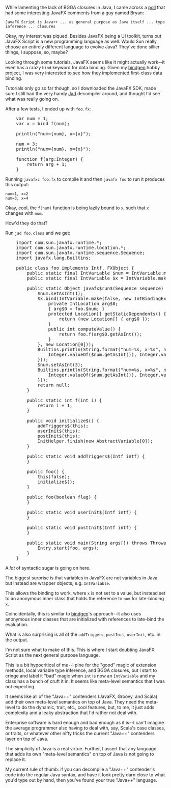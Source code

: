 While lamenting the lack of BGGA closures in Java, I came across a [poll][1] that had some interesting JavaFX comments from a guy named Bryan: 

    JavaFX Script is Java++ ... as general purpose as Java itself ... type inference ... closures

Okay, my interest was piqued. Besides JavaFX being a UI toolkit, turns out JavaFX Script is a new programming language as well. Would Sun really choose an entirely different language to evolve Java? They've done sillier things, I suppose, so, maybe?

Looking through some tutorials, JavaFX seems like it might actually work--it even has a crazy `bind` keyword for data binding. Given my [bindgen][2] hobby project, I was very interested to see how they implemented first-class data binding.

Tutorials only go so far though, so I downloaded the JavaFX SDK, made sure I still had the very handy [Jad][3] decompiler around, and thought I'd see what was really going on.

After a few tests, I ended up with `foo.fx`:

<pre name="code">
    var num = 1;
    var x = bind f(num);

    println("num={num}, x={x}");

    num = 3;
    println("num={num}, x={x}");

    function f(arg:Integer) {
        return arg + 1;
    }
</pre>

Running `javafxc foo.fx` to compile it and then `javafx foo` to run it produces this output:

    num=1, x=2
    num=3, x=4

Okay, cool, the `f(num)` function is being lazily bound to `x`, such that `x` changes with `num`.

How'd they do that?

Run `jad foo.class` and we get:

<pre name="code" class="java">
    import com.sun.javafx.runtime.*;
    import com.sun.javafx.runtime.location.*;
    import com.sun.javafx.runtime.sequence.Sequence;
    import javafx.lang.Builtins;

    public class foo implements Intf, FXObject {
        public static final IntVariable $num = IntVariable.make();
        public static final IntVariable $x = IntVariable.make();

        public static Object javafx$run$(Sequence sequence) {
            $num.setAsInt(1);
            $x.bind(IntVariable.make(false, new IntBindingExpression() {
                private IntLocation arg$0;
                { arg$0 = foo.$num; }
                protected Location[] getStaticDependents() {
                    return (new Location[] { arg$0 });
                }
                public int computeValue() {
                    return foo.f(arg$0.getAsInt());
                }
            }, new Location[0]));
            Builtins.println(String.format("num=%s, x=%s", new Object[] {
                Integer.valueOf($num.getAsInt()), Integer.valueOf($x.getAsInt())
            }));
            $num.setAsInt(3);
            Builtins.println(String.format("num=%s, x=%s", new Object[] {
                Integer.valueOf($num.getAsInt()), Integer.valueOf($x.getAsInt())
            }));
            return null;
        }

        public static int f(int i) {
            return i + 1;
        }

        public void initialize$() {
            addTriggers$(this);
            userInit$(this);
            postInit$(this);
            InitHelper.finish(new AbstractVariable[0]);
        }

        public static void addTriggers$(Intf intf) {
        }

        public foo() {
            this(false);
            initialize$();
        }

        public foo(boolean flag) {
        }

        public static void userInit$(Intf intf) {
        }

        public static void postInit$(Intf intf) {
        }

        public static void main(String args[]) throws Throwable {
            Entry.start(foo, args);
        }
    }
</pre>

A *lot* of syntactic sugar is going on here.

The biggest surprise is that variables in JavaFX are not variables in Java, but instead are wrapper objects, e.g. `IntVariable`.

This allows the binding to work, where `x` is not set to a value, but instead set to an anonymous inner class that holds the reference to `num` for late-binding `x`.

Coincidentally, this is similar to [bindgen][2]'s approach--it also uses anonymous inner classes that are initialized with references to late-bind the evaluation.

What is also surprising is all of the `addTriggers`, `postInit`, `userInit`, etc. in the output.

I'm not sure what to make of this. This is where I start doubting JavaFX Script as the next general purpose language.

This is a bit hypocritical of me--I pine for the "good" magic of extension methods, local variable type inference, and BGGA closures, but I start to cringe and label it "bad" magic when `int` is now an `IntVariable` and my class has a bunch of cruft it in. It seems like meta-level semantics that I was not expecting.

It seems like all of the "Java++" contenders (JavaFX, Groovy, and Scala) add their own meta-level semantics on top of Java. They need the meta-level to do the dynamic, trait, etc., cool features, but, to me, it just adds complexity and a leaky abstraction that I'd rather not deal with.

Enterprise software is hard enough and bad enough as it is--I can't imagine the average programmer also having to deal with, say, Scala's case classes, or traits, or whatever other nifty tricks the current "Java++" contenders layer on top of Java.

The simplicity of Java is a real virtue. Further, I assert that any language that adds its own "meta-level semantics" on top of Java is not going to replace it.

My current rule of thumb: if you can decompile a "Java++" contender's code into the regular Java syntax, and have it look pretty darn close to what you'd type out by hand, then you've found your true "Java++" language.

[1]: http://java.net/pub/pq/242
[2]: http://github.com/stephenh/bindgen
[3]: http://www.kpdus.com/jad.html


